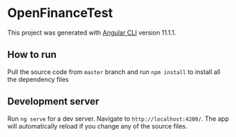 # OpenFinanceTest

This project was generated with [Angular CLI](https://github.com/angular/angular-cli) version 11.1.1.

## How to run

Pull the source code from `master` branch and run `npm install` to install all the dependency files

## Development server

Run `ng serve` for a dev server. Navigate to `http://localhost:4200/`. The app will automatically reload if you change any of the source files.
